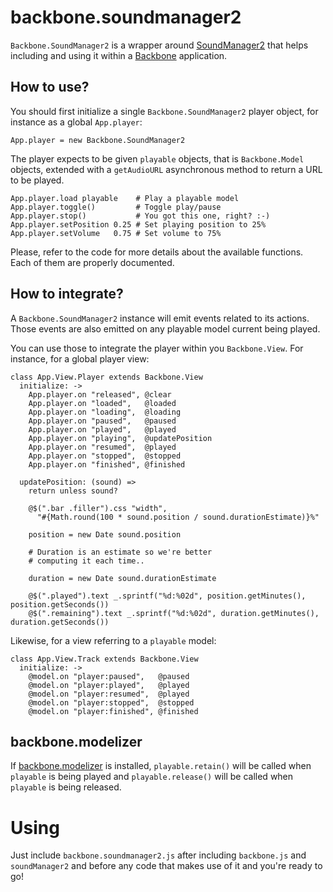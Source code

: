 backbone.soundmanager2
======================

`Backbone.SoundManager2` is a wrapper around [SoundManager2](http://www.schillmania.com/projects/soundmanager2/)
that helps including and using it within a [Backbone](http://backbonejs.org/) application.

How to use?
-----------

You should first initialize a single `Backbone.SoundManager2` player object, for instance as a global `App.player`:

    App.player = new Backbone.SoundManager2
    
The player expects to be given `playable` objects, that is `Backbone.Model` objects, extended with a `getAudioURL`
asynchronous method to return a URL to be played.

```
App.player.load playable    # Play a playable model
App.player.toggle()         # Toggle play/pause
App.player.stop()           # You got this one, right? :-)
App.player.setPosition 0.25 # Set playing position to 25%
App.player.setVolume   0.75 # Set volume to 75%
```

Please, refer to the code for more details about the available functions. Each of them are properly
documented.

How to integrate?
-----------------

A `Backbone.SoundManager2` instance will emit events related to its actions. Those events are also
emitted on any playable model current being played. 

You can use those to integrate the player within you `Backbone.View`. For instance, for a global
player view:

```
class App.View.Player extends Backbone.View
  initialize: ->
    App.player.on "released", @clear
    App.player.on "loaded",   @loaded
    App.player.on "loading",  @loading
    App.player.on "paused",   @paused
    App.player.on "played",   @played
    App.player.on "playing",  @updatePosition
    App.player.on "resumed",  @played
    App.player.on "stopped",  @stopped
    App.player.on "finished", @finished

  updatePosition: (sound) =>
    return unless sound?

    @$(".bar .filler").css "width",
      "#{Math.round(100 * sound.position / sound.durationEstimate)}%"

    position = new Date sound.position

    # Duration is an estimate so we're better
    # computing it each time..

    duration = new Date sound.durationEstimate

    @$(".played").text _.sprintf("%d:%02d", position.getMinutes(), position.getSeconds())
    @$(".remaining").text _.sprintf("%d:%02d", duration.getMinutes(), duration.getSeconds())
```

Likewise, for a view referring to a `playable` model:

```
class App.View.Track extends Backbone.View
  initialize: ->
    @model.on "player:paused",   @paused
    @model.on "player:played",   @played
    @model.on "player:resumed",  @played
    @model.on "player:stopped",  @stopped
    @model.on "player:finished", @finished
```

backbone.modelizer
------------------

If [backbone.modelizer](https://github.com/audiosocket/backbone.modelizer) is installed, `playable.retain()` 
will be called when `playable` is being played and `playable.release()` will be called when `playable` is being released.

Using
=====

Just include `backbone.soundmanager2.js` after including `backbone.js` and `soundManager2` and before 
any code that makes use of it and you're ready to go!
